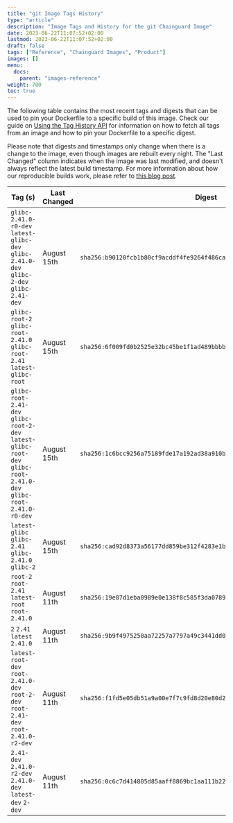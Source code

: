 ```yaml
---
title: "git Image Tags History"
type: "article"
description: "Image Tags and History for the git Chainguard Image"
date: 2023-06-22T11:07:52+02:00
lastmod: 2023-06-22T11:07:52+02:00
draft: false
tags: ["Reference", "Chainguard Images", "Product"]
images: []
menu:
  docs:
    parent: "images-reference"
weight: 700
toc: true
---
```


The following table contains the most recent tags and digests that can be used to pin your Dockerfile to a specific build of this image. Check our guide on [Using the Tag History API](/chainguard/chainguard-images/using-the-tag-history-api/) for information on how to fetch all tags from an image and how to pin your Dockerfile to a specific digest.

Please note that digests and timestamps only change when there is a change to the image, even though images are rebuilt every night. The "Last Changed" column indicates when the image was last modified, and doesn't always reflect the latest build timestamp. For more information about how our reproducible builds work, please refer to [this blog post](https://www.chainguard.dev/unchained/reproducing-chainguards-reproducible-image-builds).

| Tag (s)                                                                                                              | Last Changed | Digest                                                                    |
|----------------------------------------------------------------------------------------------------------------------|--------------|---------------------------------------------------------------------------|
|  `glibc-2.41.0-r0-dev` `latest-glibc-dev` `glibc-2.41.0-dev` `glibc-2-dev` `glibc-2.41-dev`                          | August 15th  | `sha256:b90120fcb1b80cf9acddf4fe9264f486cad9bbc6a740c11713816829983e9d5f` |
|  `glibc-root-2` `glibc-root-2.41.0` `glibc-root-2.41` `latest-glibc-root`                                            | August 15th  | `sha256:6f009fd0b2525e32bc45be1f1ad489bbbba8afe9f1f428c7a4cd04f275a44830` |
|  `glibc-root-2.41-dev` `glibc-root-2-dev` `latest-glibc-root-dev` `glibc-root-2.41.0-dev` `glibc-root-2.41.0-r0-dev` | August 15th  | `sha256:1c6bcc9256a75189fde17a192ad38a910becfdce065bf08d27ad3006e46faa18` |
|  `latest-glibc` `glibc-2.41` `glibc-2.41.0` `glibc-2`                                                                | August 15th  | `sha256:cad92d8373a56177dd859be312f4283e1bf94bd0255c3234d6dac07303df510e` |
|  `root-2` `root-2.41` `latest-root` `root-2.41.0`                                                                    | August 11th  | `sha256:19e87d1eba0989e0e138f8c585f3da0789e81cc1be60be9a8c3f6bb00bfe2ace` |
|  `2` `2.41` `latest` `2.41.0`                                                                                        | August 11th  | `sha256:9b9f4975250aa72257a7797a49c3441dd0c592d2bc9fdb152dca958d89c096f8` |
|  `latest-root-dev` `root-2.41.0-dev` `root-2-dev` `root-2.41-dev` `root-2.41.0-r2-dev`                               | August 11th  | `sha256:f1fd5e05db51a9a00e7f7c9fd8d20e80d2d8634b14bdce0ead70c0eac26c860e` |
|  `2.41-dev` `2.41.0-r2-dev` `2.41.0-dev` `latest-dev` `2-dev`                                                        | August 11th  | `sha256:0c6c7d414805d85aaff8869bc1aa111b223c8c46be64dfa4756eb903747eca4d` |
